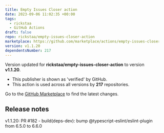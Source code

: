 ```yaml
---
title: Empty Issues Closer action
date: 2023-09-06 11:02:35 +00:00
tags:
  - rickstaa
  - GitHub Actions
draft: false
repo: rickstaa/empty-issues-closer-action
marketplace: https://github.com/marketplace/actions/empty-issues-closer-action
version: v1.1.20
dependentsNumber: 217
---
```



Version updated for **rickstaa/empty-issues-closer-action** to version **v1.1.20**.
- This publisher is shown as 'verified' by GitHub.
- This action is used across all versions by **217** repositories.

Go to the [GitHub Marketplace](https://github.com/marketplace/actions/empty-issues-closer-action) to find the latest changes.

## Release notes

v1.1.20: PR #182 - build(deps-dev): bump @typescript-eslint/eslint-plugin from 6.5.0 to 6.6.0
